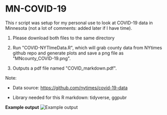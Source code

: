 # MN-COVID-19
This r script was setup for my personal use to look at COVID-19 data in Minnesota (not a lot of comments: added later if I have time). 

1. Please download both files to the same directory

2. Run "COVID-NYTImeData.R", which will grab county data from NYtimes github repo and generate plots and save a png file as "MNcounty_COVID-19.png".

3. Outputs a pdf file named "COVID_markdown.pdf".

Note: 
  
  - Data source: https://github.com/nytimes/covid-19-data
  
  - Library needed for this R markdown: tidyverse, ggpubr 

**Example output**
![Example output](https://github.com/coolbaby0208/MN-COVID19/blob/master/CountyDataFromNYTimes/county.png)
